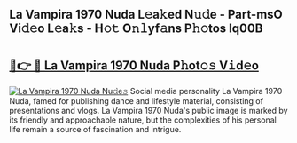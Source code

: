 ## La Vampira 1970 Nuda L𝚎a𝚔ed N𝚞𝚍e - Part-msO Vi𝚍𝚎o L𝚎a𝚔s - H𝚘𝚝 O𝚗𝚕yf𝚊ns P𝚑𝚘tos lq00B

# <h2><a href="http://kf2oi0y.oniu.top/?m=La+Vampira+1970+Nuda">🔗👉 🔴 La Vampira 1970 Nuda P𝚑ot𝚘𝚜 V𝚒d𝚎o</a></h2>

[![La Vampira 1970 Nuda Nu𝚍e𝚜](https://i.imgur.com/0qMVB7G.gif)](http://kf2oi0y.oniu.top/?m=La+Vampira+1970+Nuda)
Social media personality La Vampira 1970 Nuda, famed for publishing dance and lifestyle material, consisting of presentations and vlogs. La Vampira 1970 Nuda's public image is marked by its friendly and approachable nature, but the complexities of his personal life remain a source of fascination and intrigue.  
